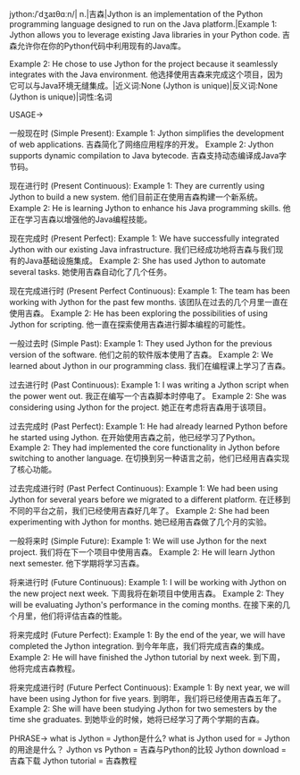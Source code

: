 jython:/ˈdʒaɪθɑːn/| n.|吉森|Jython is an implementation of the Python programming language designed to run on the Java platform.|Example 1:  Jython allows you to leverage existing Java libraries in your Python code.  吉森允许你在你的Python代码中利用现有的Java库。

Example 2:  He chose to use Jython for the project because it seamlessly integrates with the Java environment. 他选择使用吉森来完成这个项目，因为它可以与Java环境无缝集成。|近义词:None (Jython is unique)|反义词:None (Jython is unique)|词性:名词


USAGE->

一般现在时 (Simple Present):
Example 1: Jython simplifies the development of web applications.  吉森简化了网络应用程序的开发。
Example 2:  Jython supports dynamic compilation to Java bytecode. 吉森支持动态编译成Java字节码。


现在进行时 (Present Continuous):
Example 1:  They are currently using Jython to build a new system.  他们目前正在使用吉森构建一个新系统。
Example 2: He is learning Jython to enhance his Java programming skills. 他正在学习吉森以增强他的Java编程技能。


现在完成时 (Present Perfect):
Example 1:  We have successfully integrated Jython with our existing Java infrastructure. 我们已经成功地将吉森与我们现有的Java基础设施集成。
Example 2: She has used Jython to automate several tasks. 她使用吉森自动化了几个任务。


现在完成进行时 (Present Perfect Continuous):
Example 1:  The team has been working with Jython for the past few months.  该团队在过去的几个月里一直在使用吉森。
Example 2: He has been exploring the possibilities of using Jython for scripting. 他一直在探索使用吉森进行脚本编程的可能性。


一般过去时 (Simple Past):
Example 1:  They used Jython for the previous version of the software. 他们之前的软件版本使用了吉森。
Example 2: We learned about Jython in our programming class. 我们在编程课上学习了吉森。


过去进行时 (Past Continuous):
Example 1: I was writing a Jython script when the power went out. 我正在编写一个吉森脚本时停电了。
Example 2:  She was considering using Jython for the project.  她正在考虑将吉森用于该项目。


过去完成时 (Past Perfect):
Example 1:  He had already learned Python before he started using Jython. 在开始使用吉森之前，他已经学习了Python。
Example 2: They had implemented the core functionality in Jython before switching to another language.  在切换到另一种语言之前，他们已经用吉森实现了核心功能。


过去完成进行时 (Past Perfect Continuous):
Example 1: We had been using Jython for several years before we migrated to a different platform.  在迁移到不同的平台之前，我们已经使用吉森好几年了。
Example 2:  She had been experimenting with Jython for months. 她已经用吉森做了几个月的实验。


一般将来时 (Simple Future):
Example 1: We will use Jython for the next project. 我们将在下一个项目中使用吉森。
Example 2: He will learn Jython next semester.  他下学期将学习吉森。


将来进行时 (Future Continuous):
Example 1:  I will be working with Jython on the new project next week. 下周我将在新项目中使用吉森。
Example 2:  They will be evaluating Jython's performance in the coming months.  在接下来的几个月里，他们将评估吉森的性能。


将来完成时 (Future Perfect):
Example 1: By the end of the year, we will have completed the Jython integration.  到今年年底，我们将完成吉森的集成。
Example 2:  He will have finished the Jython tutorial by next week. 到下周，他将完成吉森教程。


将来完成进行时 (Future Perfect Continuous):
Example 1: By next year, we will have been using Jython for five years.  到明年，我们将已经使用吉森五年了。
Example 2: She will have been studying Jython for two semesters by the time she graduates. 到她毕业的时候，她将已经学习了两个学期的吉森。


PHRASE->
what is Jython = Jython是什么?
what is Jython used for = Jython的用途是什么？
Jython vs Python = 吉森与Python的比较
Jython download = 吉森下载
Jython tutorial = 吉森教程
